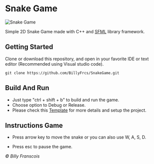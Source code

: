 <h1>Snake Game</h1>

![Snake Game](https://github.com/BillyFrcs/SnakeGame/blob/master/assets/example/SnakeGameSample.png)

Simple 2D Snake Game made with C++ and [SFML](https://www.sfml-dev.org/index.php) library framework.

## Getting Started

Clone or download this repository, and open in your favorite IDE or text editor (Recommended using Visual studio code).

```
git clone https://github.com/BillyFrcs/SnakeGame.git
```

## Build And Run

- Just type "ctrl + shift + b" to build and run the game.
- Choose option to Debug or Release.
- Please check this [Template](https://github.com/BillyFrcs/SnakeGame/tree/master/Template) for more details and setup the project.

## Instructions Game

- Press arrow key to move the snake or you can also use W, A, S, D.

- Press esc to pause the game.

<i>© Billy Franscois</i>
